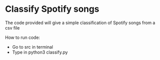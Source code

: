 # Classify Spotify songs
The code provided will give a simple classification of Spotify songs from a csv file

How to run code:
- Go to src in terminal
- Type in python3 classify.py 